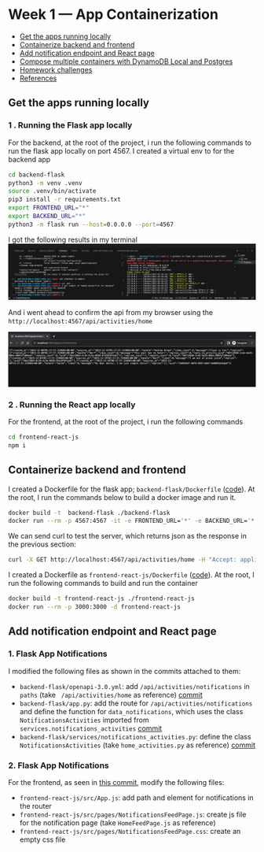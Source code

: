 # Week 1 — App Containerization

- [Get the apps running locally](#get-the-apps-running-locally)
- [Containerize backend and frontend](#containerize-backend-and-frontend)
- [Add notification endpoint and React page](#add-notification-endpoint-and-react-page)
- [Compose multiple containers with DynamoDB Local and Postgres](#compose-multiple-containers-with-dynamodb-local-and-postgres)
- [Homework challenges](#homework-challenges)
- [References](#references)

## Get the apps running locally

### 1 . Running the Flask app locally

For the backend, at the root of the project, i run the following commands to run the flask app locally on port 4567.
I created a virtual env to for the backend app

```sh
cd backend-flask
python3 -m venv .venv
source .venv/bin/activate
pip3 install -r requirements.txt
export FRONTEND_URL="*"
export BACKEND_URL="*"
python3 -m flask run --host=0.0.0.0 --port=4567
```

I got the following results in my terminal
![Proof of flask json](assets/week1-screenshot-running-flask-app-terminal.png)

And i went ahead to confirm the api from my browser using the `http://localhost:4567/api/activities/home`

![Proof of flask json](assets/week1-screenshot-running-flask-app.png)

### 2 . Running the React app locally

For the frontend, at the root of the project, i run the following commands

```sh
cd frontend-react-js
npm i
```

## Containerize backend and frontend

I created a Dockerfile for the flask app; `backend-flask/Dockerfile` ([code](https://github.com/johnkdunyo/aws-bootcamp-cruddur-2023/blob/week-1/backend-flask/Dockerfile)). At the root, I run the commands below to build a docker image and run it.

```sh
docker build -t  backend-flask ./backend-flask
docker run --rm -p 4567:4567 -it -e FRONTEND_URL='*' -e BACKEND_URL='*' backend-flask
```

We can send curl to test the server, which returns json as the response in the previous section:

```sh
curl -X GET http://localhost:4567/api/activities/home -H "Accept: application/json" -H "Content-Type: application/json"
```

I created a Dockerfile as `frontend-react-js/Dockerfile` ([code](https://github.com/johnkdunyo/aws-bootcamp-cruddur-2023/blob/week-1/frontend-react-js/Dockerfile)). At the root, I run the following commands to build and run the container

```sh
docker build -t frontend-react-js ./frontend-react-js
docker run --rm -p 3000:3000 -d frontend-react-js
```

## Add notification endpoint and React page

### 1. Flask App Notifications

I modified the following files as shown in the commits attached to them:

- `backend-flask/openapi-3.0.yml`: add `/api/activities/notifications` in `paths` (take ` /api/activities/home` as reference) [commit](https://github.com/johnkdunyo/aws-bootcamp-cruddur-2023/commit/5e378e527ca5e18e04e6f91b395c0389323c0481)
- `backend-flask/app.py`: add the route for `/api/activities/notifications` and define the function for `data_notifications`, which uses the class `NotificationsActivities` imported from `services.notifications_activities` [commit](https://github.com/johnkdunyo/aws-bootcamp-cruddur-2023/commit/a56563fdf82efb77c132c9b393140a6fc9daf629)
- `backend-flask/services/notifications_activities.py`: define the class `NotificationsActivities` (take `home_activities.py` as reference) [commit](https://github.com/johnkdunyo/aws-bootcamp-cruddur-2023/commit/fddccd62a5e6385cdf88add72fe6b0f5b351be7e)

### 2. Flask App Notifications

For the frontend, as seen in [this commit](https://github.com/beiciliang/aws-bootcamp-cruddur-2023/commit/8d7912cfef3a507e19bad39b518d3db406f511c6), modify the following files:

- `frontend-react-js/src/App.js`: add path and element for notifications in the router
- `frontend-react-js/src/pages/NotificationsFeedPage.js`: create js file for the notification page (take `HomeFeedPage.js` as reference)
- `frontend-react-js/src/pages/NotificationsFeedPage.css`: create an empty css file

